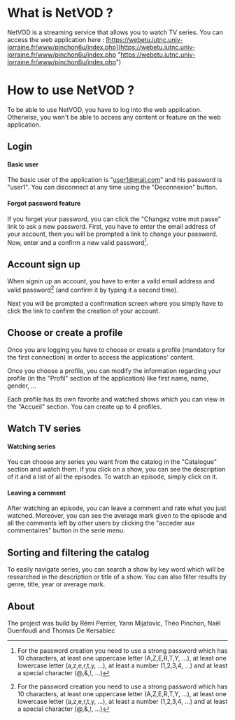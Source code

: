 # What is NetVOD ?

NetVOD is a streaming service that allows you to watch TV series.
You can access the web application here : [https://webetu.iutnc.univ-lorraine.fr/www/pinchon6u/index.php](https://webetu.iutnc.univ-lorraine.fr/www/pinchon6u/index.php "https://webetu.iutnc.univ-lorraine.fr/www/pinchon6u/index.php")
<br />

# How to use NetVOD ?

To be able to use NetVOD, you have to log into the web application. Otherwise, you won't be able to access any content or feature on the web application.
<br />

## Login
#### Basic user

The basic user of the application is "user1@mail.com" and his password is "user1". You can disconnect at any time using the "Deconnexion" button.
<br />

#### Forgot password feature

If you forget your password, you can click the "Changez votre mot passe" link to ask a new password. First, you have to enter the email address of your account, then you will be prompted a link to change your password. Now, enter and a confirm a new valid password[^1].
<br />

## Account sign up

When signin up an account, you have to enter a vaild email address and valid password[^1] (and confirm it by typing it a second time).

Next you will be prompted a confirmation screen where you simply have to click the link to confirm the creation of your account.
<br />

## Choose or create a profile

Once you are logging you have to choose or create a profile (mandatory for the first connection) in order to access the applications' content.

Once you choose a profile, you can modify the information regarding your profile (in the "Profil" section of the application) like first name, name, gender, ...

Each profile has its own favorite and watched shows which you can view in the "Accueil" section. You can create up to 4 profiles.
<br />

## Watch TV series
#### Watching series
You can choose any series you want from the catalog in the "Catalogue" section and watch them. if you click on a show, you can see the description of it and a list of all the episodes. To watch an episode, simply click on it.
<br />

#### Leaving a comment
After watching an episode, you can leave a comment and rate what you just watched.
Moreover, you can see the average mark given to the episode and all the comments left by other users by clicking the "acceder aux commentaires" button in the serie menu.
<br />

## Sorting and filtering the catalog
To easily navigate series, you can search a show by key word which will be researched in the description or title of a show.
You can also filter results by genre, title, year or average mark.
<br />

## About
The project was build by Rémi Perrier, Yann Mijatovic, Théo Pinchon, Naël Guenfoudi and Thomas De Kersabiec
<br />

[^1]: For the password creation you need to use a strong password which has 10 characters, at least one uppercase letter (A,Z,E,R,T,Y, ...), at least one lowercase letter (a,z,e,r,t,y, ...), at least a number (1,2,3,4, ...) and at least a special character (@,&,!, ...) 
